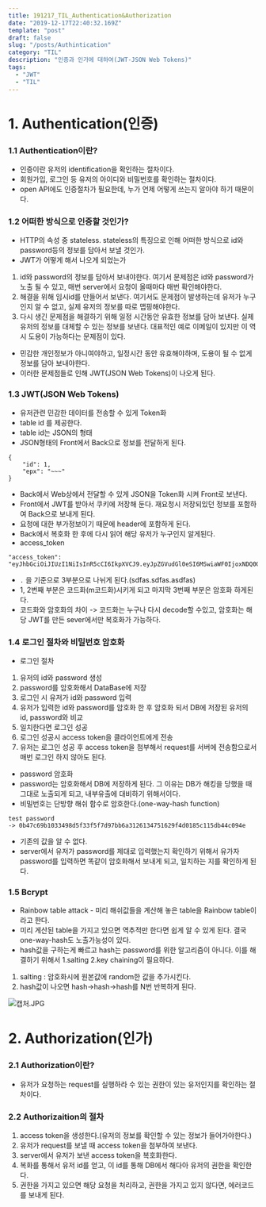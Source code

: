 ```yaml
---
title: 191217_TIL_Authentication&Authorization
date: "2019-12-17T22:40:32.169Z"
template: "post"
draft: false
slug: "/posts/Authintication"
category: "TIL"
description: "인증과 인가에 대하여(JWT-JSON Web Tokens)"
tags:
  - "JWT"
  - "TIL"
---
```



# 1. Authentication(인증)
### 1.1 Authentication이란?
* 인증이란 유저의 identification을 확인하는 절차이다.
* 회원가입, 로그인 등 유저의 아이디와 비밀번호를 확인하는 절차이다.
* open API에도 인증절차가 필요한데, 누가 언제 어떻게 쓰는지 알아야 하기 때문이다.

### 1.2 어떠한 방식으로 인증할 것인가?
* HTTP의 속성 중 stateless. stateless의 특징으로 인해 어떠한 방식으로 id와 password등의 정보를 담아서 보낼 것인가.
* JWT가 어떻게 해서 나오게 되었는가
 1. id와 password의 정보를 담아서 보내야한다. 여기서 문제점은 id와 password가 노출 될 수 있고, 매번 server에서 요청이 올때마다 매번 확인해야한다.
 2. 해결을 위해 임시id를 만들어서 보낸다. 여기서도 문제점이 발생하는데 유저가 누구인지 알 수 없고, 실제 유저의 정보를 따로 맵핑해야한다.
 3. 다시 생긴 문제점을 해결하기 위해 일정 시간동안 유효한 정보를 담아 보낸다. 실제 유저의 정보를 대체할 수 있는 정보를 보낸다. 대표적인 예로 이메일이 있지만 이 역시 도용이 가능하다는 문제점이 있다.
* 민감한 개인정보가 아니여야하고, 일정시간 동안 유효해야하며, 도용이 될 수 없게 정보를 담아 보내야한다.
* 이러한 문제점들로 인해 JWT(JSON Web Tokens)이 나오게 된다.

### 1.3 JWT(JSON Web Tokens)
* 유저관련 민감한 데이터를 전송할 수 있게 Token화
* table id 를 제공한다. 
* table id는 JSON의 형태
* JSON형태의 Front에서 Back으로 정보를 전달하게 된다.
```
{
    "id": 1,
    "epx": "~~~"
}
```
* Back에서 Web상에서 전달할 수 있게 JSON을 Token화 시켜 Front로 보낸다.
* Front에서 JWT를 받아서 쿠키에 저장해 둔다. 재요청시 저장되있던 정보를 포함하여 Back으로 보내게 된다.
 * 요청에 대한 부가정보이기 때문에 header에 포함하게 된다.
* Back에서 복호화 한 후에 다시 읽어 해당 유저가 누구인지 알게된다.
* access_token
```
"access_token": "eyJhbGciOiJIUzI1NiIsInR5cCI6IkpXVCJ9.eyJpZGVudGl0eSI6MSwiaWF0IjoxNDQ0OTE3NjQwLCJuYmYiOjE0NDQ5MTc2NDAsImV4cCI6MTQ0NDkxNzk0MH0.KPmI6WSjRjlpzecPvs3q_T3cJQvAgJvaQAPtk1abC_E"
```
 * `.` 을 기준으로 3부분으로 나뉘게 된다.(sdfas.sdfas.asdfas)
 * 1, 2번째 부분은 코드화(m코드화)시키게 되고 마지막 3번째 부분은 암호화 하게된다.
 * 코드화와 암호화의 차이 -> 코드화는 누구나 다시 decode할 수있고, 암호화는 해당 JWT를 만든 sever에서만 복호화가 가능하다.

### 1.4 로그인 절차와 비밀번호 암호화
* 로그인 절차
 1. 유저의 id와 password 생성
 2. password를 암호화해서 DataBase에 저장
 3. 로그인 시 유저가 id와 password 입력
 4. 유저가 입력한 id와 password를 암호화 한 후 암호화 되서 DB에 저장된 유저의 id, password와 비교
 5. 일치한다면 로그인 성공
 6. 로그인 성공시 access token을 클라이언트에게 전송
 7. 유저는 로그인 성공 후 access token을 첨부해서 request를 서버에 전송함으로서 매번 로그인 하지 않아도 된다.
 
* password 암호화
 * password는 암호화해서 DB에 저장하게 된다. 그 이유는 DB가 해킹을 당했을 때 그대로 노출되게 되고, 내부유출에 대비하기 위해서이다.
 * 비밀번호는 단방향 해쉬 함수로 암호한다.(one-way-hash function)
 
 ```
 test password
 -> 0b47c69b1033498d5f33f5f7d97bb6a3126134751629f4d0185c115db44c094e
 ```
 * 기존의 값을 알 수 없다.
 * server에서 유저가 password를 제대로 입력했는지 확인하기 위해서 유가자 password를 입력하면 똑같이 암호화해서 보내게 되고, 일치하는 지를 확인하게 된다.
 
### 1.5 Bcrypt
* Rainbow table attack - 미리 해쉬값들을 계산해 놓은 table을 Rainbow table이라고 한다.
* 미리 게산된 table을 가지고 있으면 역추적만 한다면 쉽게 알 수 있게 된다. 결국 one-way-hash도 노출가능성이 있다.
* hash값을 구하는게 빠르고 hash는 password를 위한 알고리즘이 아니다. 이를 해결하기 위해서 1.salting 2.key chaining이 필요하다.
1. salting : 암호화시에 원본값에 random한 값을 추가시킨다.
2. hash값이 나오면 hash->hash->hash를 N번 반복하게 된다.

![캡처.JPG](https://images.velog.io/post-images/jotang/7ea3b1b0-2024-11ea-a515-016ceffabf7e/캡처.JPG)

 

# 2. Authorization(인가)

### 2.1 Authorization이란?
* 유저가 요청하는 request를 실행하라 수 있는 권한이 있는 유저인지를 확인하는 절차이다.

### 2.2 Authorizaition의 절차
1. access token을 생성한다.(유저의 정보를 확인할 수 있는 정보가 들어가야한다.)
2. 유저가 request를 보낼 때 access token을 첨부하여 보낸다.
3. server에서 유저가 보낸 access token을 복호화한다.
4. 복화를 통해서 유저 id를 얻고, 이 id를 통해 DB에서 해다아 유저의 권한을 확인한다.
6. 권한을 가지고 있으면 해당 요청을 처리하고, 권한을 가지고 있지 않다면, 에러코드를 보내게 된다.